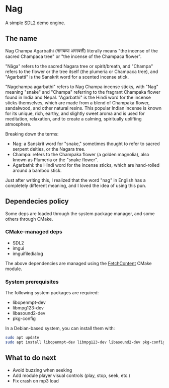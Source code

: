 # Nag

A simple SDL2 demo engine.

## The name

Nag Champa Agarbathi (नागचम्पा अगरबत्ती) literally means "the incense of the sacred Champaca tree" or "the incense of the Champaca flower".

"Nāga" refers to the sacred Nagara tree or spirit/breath, and "Champa" refers to the flower or the tree itself (the plumeria or Champaca tree), and "Agarbatti" is the Sanskrit word for a scented incense stick.

"Nagchampa agarbathi" refers to Nag Champa incense sticks, with "Nag" meaning "snake" and "Champa" referring to the fragrant Champaka flower found in India and Nepal. "Agarbathi" is the Hindi word for the incense sticks themselves, which are made from a blend of Champaka flower, sandalwood, and other natural resins. This popular Indian incense is known for its unique, rich, earthy, and slightly sweet aroma and is used for meditation, relaxation, and to create a calming, spiritually uplifting atmosphere.

Breaking down the terms:

- Nag: a Sanskrit word for "snake," sometimes thought to refer to sacred serpent deities, or the Nagara tree.
- Champa: refers to the Champaka flower (a golden magnolia), also known as Plumeria or the "snake flower".
- Agarbathi: the Hindi word for the incense sticks, which are hand-rolled around a bamboo stick.

Just after writing this, I realized that the word "nag" in English has a completely different meaning, and I loved the idea of using this pun.

## Dependecies policy

Some deps are loaded through the system package manager, and some others through CMake.

### CMake-managed deps

- SDL2
- imgui
- imguifiledialog

The above dependencies are managed using the [FetchContent](https://cmake.org/cmake/help/latest/module/FetchContent.html) CMake module.

### System prerequisites

The following system packages are required:

- libopenmpt-dev
- libmpg123-dev
- libasound2-dev
- pkg-config

In a Debian-based system, you can install them with:

```bash
sudo apt update
sudo apt install libopenmpt-dev libmpg123-dev libasound2-dev pkg-config
```

## What to do next

- Avoid buzzing when seeking
- Add module player visual controls (play, stop, seek, etc.)
- Fix crash on mp3 load
